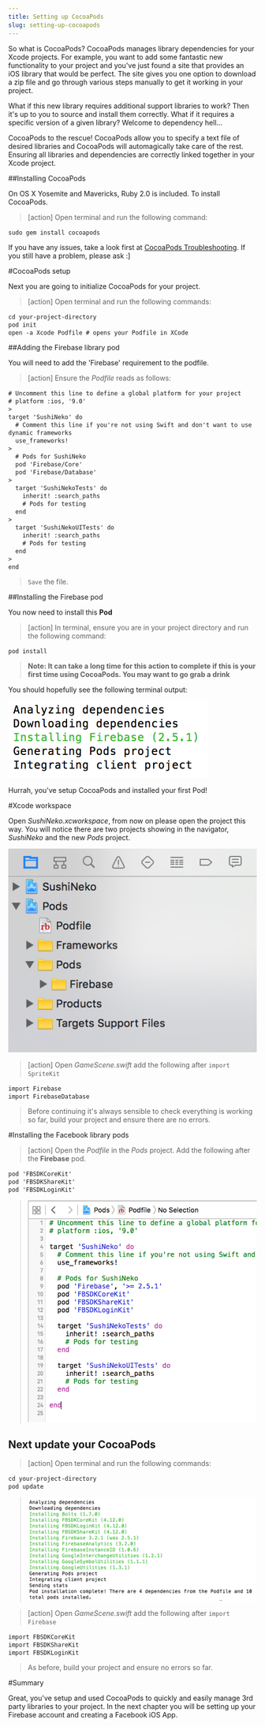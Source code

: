 ```yaml
---
title: Setting up CocoaPods
slug: setting-up-cocoapods
---
```


So what is CocoaPods? CocoaPods manages library dependencies for your Xcode projects.
For example, you want to add some fantastic new functionality to your project and you've just found a site that provides an iOS library that would be perfect.  The site gives you one option to download a zip file and go through various steps manually to get it working in your project.  

What if this new library requires additional support libraries to work? Then it's up to you to source and install them correctly. What if it requires a specific version of a given library? Welcome to dependency hell...

CocoaPods to the rescue! CocoaPods allow you to specify a text file of desired libraries and CocoaPods will automagically take care of the rest. Ensuring all libraries and dependencies are correctly linked together in your Xcode project.

##Installing CocoaPods

On OS X Yosemite and Mavericks, Ruby 2.0 is included. To install CocoaPods.

> [action]
> Open terminal and run the following command:
>
```
sudo gem install cocoapods
```
>

If you have any issues, take a look first at [CocoaPods Troubleshooting](https://guides.cocoapods.org/using/troubleshooting#installing-cocoapods). If you still have a problem, please ask :]

#CocoaPods setup

Next you are going to initialize CocoaPods for your project.

> [action]
> Open terminal and run the following commands:
>
```
cd your-project-directory
pod init
open -a Xcode Podfile # opens your Podfile in XCode
```
>

##Adding the Firebase library pod

You will need to add the 'Firebase' requirement to the podfile.

> [action]
> Ensure the *Podfile* reads as follows:
>
```
# Uncomment this line to define a global platform for your project
# platform :ios, '9.0'
>
target 'SushiNeko' do
  # Comment this line if you're not using Swift and don't want to use dynamic frameworks
  use_frameworks!
>
  # Pods for SushiNeko
  pod 'Firebase/Core'
  pod 'Firebase/Database'
>
  target 'SushiNekoTests' do
    inherit! :search_paths
    # Pods for testing
  end
>
  target 'SushiNekoUITests' do
    inherit! :search_paths
    # Pods for testing
  end
>
end
```
> `Save` the file.

##Installing the Firebase pod

You now need to install this **Pod**

> [action]
> In terminal, ensure you are in your project directory and run the following command:
>
```
pod install
```
> **Note: It can take a long time for this action to complete if this is your first time using CocoaPods.  You may want to go grab a drink**

You should hopefully see the following terminal output:

![CocoaPod Install](../Tutorial-Images/cocoapod_install.png)

Hurrah, you've setup CocoaPods and installed your first Pod!

#Xcode workspace

Open *SushiNeko.xcworkspace*, from now on please open the project this way.  You will notice there are two projects showing in the navigator, *SushiNeko* and the new *Pods* project.

![CocoaPod workspace](../Tutorial-Images/xcode_workspace_structure.png)

> [action]
> Open *GameScene.swift* add the following after `import SpriteKit`
>
```
import Firebase
import FirebaseDatabase
```
> Before continuing it's always sensible to check everything is working so far, build your project and ensure there are no errors.

#Installing the Facebook library pods

> [action]
> Open the *Podfile* in the *Pods* project.
> Add the following after the **Firebase** pod.
>
```
pod 'FBSDKCoreKit'
pod 'FBSDKShareKit'
pod 'FBSDKLoginKit'
```
> ![Podfile](../Tutorial-Images/podfile_complete.png)

## Next update your CocoaPods

> [action]
> Open terminal and run the following commands:
>
```
cd your-project-directory
pod update
```
> ![Pods update](../Tutorial-Images/pods_update.png)

<!-- -->

> [action]
> Open *GameScene.swift* add the following after `import Firebase`
>
```
import FBSDKCoreKit
import FBSDKShareKit
import FBSDKLoginKit
```
> As before, build your project and ensure no errors so far.

#Summary

Great, you've setup and used CocoaPods to quickly and easily manage 3rd party libraries to your project.
In the next chapter you will be setting up your Firebase account and creating a Facebook iOS App.
